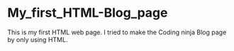 # My_first_HTML-Blog_page
This is my first HTML web page. I tried to make the Coding ninja Blog page by only using HTML.
